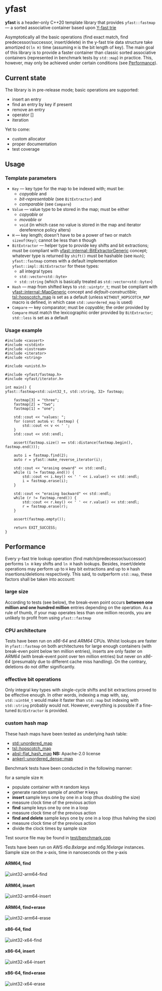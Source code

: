 # yfast

**yfast** is a header-only C++20 template library that provides `yfast::fastmap` &mdash; a sorted associative container
based upon [Y-fast trie](https://en.wikipedia.org/wiki/Y-fast_trie)

Asymptotically all the basic operations (find exact match, find predecessor/successor, insert/delete) in the y-fast trie
data structure take amortized `O(ln H)` time (assuming `H` is the bit length of key). The main goal of this library is
to provide a faster container than classic sorted associative containers (represented in benchmark tests by `std::map`)
in practice. This, however, may only be achieved under certain conditions (see [Performance](#performance)).

## Current state
The library is in pre-release mode; basic operations are supported:
- insert an entry
- find an entry by key if present
- remove an entry
- operator []
- iteration

Yet to come:
- custom allocator
- proper documentation
- test coverage

## Usage
### Template parameters
- `Key` &mdash; key type for the map to be indexed with; must be:
  - _copyable_ and
  - _bit-representable_ (see `BitExtractor`) and
  - _comparable_ (see `Compare`)
- `Value` &mdash; value type to be stored in the map; must be either
  - _copyable_ or
  - _movable_ or
  - `void` (in which case no value is stored in the map and iterator dereference policy alters)
- `H` &mdash; key length; doesn't have to be a power of two or match `sizeof(Key)`; cannot be less than `8` though
- `BitExtractor` &mdash; helper type to provide key shifts and bit extractions; must be compliant with
[yfast::internal::BitExtractorGeneric](include/yfast/internal/concepts.h) concept; whatever type is returned by
`shift()` must be hashable (see `Hash`); `yfast::fastmap` comes with a default implementation
`yfast::impl::BitExtractor` for these types:
  - all integral types
  - `std::vector<std::byte>`
  - `std::string` (which is basically treated as `std::vector<std::byte>`)
- `Hash` &mdash; map from shifted keys to `std::uintptr_t`; must be compliant with
[yfast::internal::MapGeneric](include/yfast/internal/concepts.h) concept and _default-constructible_;
[tsl::hopscotch_map](https://github.com/Tessil/hopscotch-map) is set as a default (unless `WITHOUT_HOPSCOTCH_MAP` macro
is defined, in which case `std::unordered_map` is used)
- `Compare` &mdash; key comparator; must be _copyable_; the order provided by `Compare` must match the lexicographic
order provided by `BitExtractor`; `std::less` is set as a default

### Usage example

    #include <cassert>
    #include <cstdint>
    #include <iostream>
    #include <iterator>
    #include <string>
    
    #include <unistd.h>
    
    #include <yfast/fastmap.h>
    #include <yfast/iterator.h>
    
    int main() {
    yfast::fastmap<std::uint32_t, std::string, 32> fastmap;
    
        fastmap[3] = "three";
        fastmap[2] = "two";
        fastmap[1] = "one";
    
        std::cout << "values: ";
        for (const auto& v: fastmap) {
            std::cout << v << ' ';
        }
        std::cout << std::endl;
    
        assert(fastmap.size() == std::distance(fastmap.begin(), fastmap.end()));
    
        auto i = fastmap.find(2);
        auto r = yfast::make_reverse_iterator(i);
    
        std::cout << "erasing onward" << std::endl;
        while (i != fastmap.end()) {
            std::cout << i.key() << ' ' << i.value() << std::endl;
            i = fastmap.erase(i);
        }
    
        std::cout << "erasing backward" << std::endl;
        while (r != fastmap.rend()) {
            std::cout << r.key() << ' ' << r.value() << std::endl;
            r = fastmap.erase(r);
        }
    
        assert(fastmap.empty());
    
        return EXIT_SUCCESS;
    }

## Performance
Every y-fast trie lookup operation (find match/predecessor/successor) performs `ln H` key shifts and `ln H` hash
lookups. Besides, insert/delete operations may perform up to `H` key bit extractions and up to `H` hash
insertions/deletions respectively. This said, to outperform `std::map`, these factors shall be taken into account:

### large size
According to tests (see below), the break-even point occurs **between one million and one hundred million** entries
depending on the operation. As a rule of thumb, if your map operates less than one million records, you are unlikely to
profit from using `yfast::fastmap`

### CPU architecture
Tests have been run on _x86-64_ and _ARM64_ CPUs. Whilst lookups are faster in `yfast::fastmap` on both architectures
for large enough containers (with break-even point below ten million entries), inserts are only faster on _ARM64_ (with
break-event point over ten million entries) but never on _x86-64_ (presumably due to different cache miss handling). On
the contrary, deletions do not differ significantly.

### effective bit operations
Only integral key types with single-cycle shifts and bit extractions proved to be effective enough. In other words,
indexing a map with, say, `std::uint64_t` would make it faster than `std::map` but indexing with `std::string` probably
would not. However, everything is possible if a fine-tuned `BitExtractor` is provided.

### custom hash map
These hash maps have been tested as underlying hash table:
- [std::unordered_map](https://en.cppreference.com/w/cpp/container/unordered_map.html)
- [tsl::hopscotch_map](https://github.com/Tessil/hopscotch-map)
- [absl::flat_hash_map](https://github.com/abseil/abseil-cpp) **NB:** Apache-2.0 license
- [ankerl::unordered_dense::map](https://github.com/martinus/unordered_dense)

Benchmark tests have been conducted in the following manner:

for a sample size `M`:
- populate container with `M` random keys
- generate random sample of another `M` keys
- **insert** sample keys one by one in a loop (thus doubling the size)
- measure clock time of the previous action
- **find** sample keys one by one in a loop
- measure clock time of the previous action
- **find and delete** sample keys one by one in a loop (thus halving the size)
- measure clock time of the previous action
- divide the clock times by sample size

Test source file may be found in [test/benchmark.cpp](test/benchmark.cpp)

Tests have been run on AWS _r6a.8xlarge_ and _m6g.16xlarge_ instances. Sample size on the x-axis, time in nanoseconds on
the y-axis

#### ARM64, find
<picture>
<source media="(prefers-color-scheme: dark)" srcset="plots/benchmark-uint32-arm64-find-dark.png">
<img alt="uint32-arm64-find" src="plots/benchmark-uint32-arm64-find.png">
</picture>

#### ARM64, insert
<picture>
<source media="(prefers-color-scheme: dark)" srcset="plots/benchmark-uint32-arm64-insert-dark.png">
<img alt="uint32-arm64-insert" src="plots/benchmark-uint32-arm64-insert.png">
</picture>

#### ARM64, find+erase
<picture>
<source media="(prefers-color-scheme: dark)" srcset="plots/benchmark-uint32-arm64-erase-dark.png">
<img alt="uint32-arm64-erase" src="plots/benchmark-uint32-arm64-erase.png">
</picture>

#### x86-64, find
<picture>
<source media="(prefers-color-scheme: dark)" srcset="plots/benchmark-uint32-x64-find-dark.png">
<img alt="uint32-x64-find" src="plots/benchmark-uint32-x64-find.png">
</picture>

#### x86-64, insert
<picture>
<source media="(prefers-color-scheme: dark)" srcset="plots/benchmark-uint32-x64-insert-dark.png">
<img alt="uint32-x64-insert" src="plots/benchmark-uint32-x64-insert.png">
</picture>

#### x86-64, find+erase
<picture>
<source media="(prefers-color-scheme: dark)" srcset="plots/benchmark-uint32-x64-erase-dark.png">
<img alt="uint32-x64-erase" src="plots/benchmark-uint32-x64-erase.png">
</picture>

